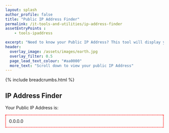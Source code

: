 ```yaml
---
layout: splash 
author_profile: false 
title: "Public IP Address Finder"
permalink: /it-tools-and-utilities/ip-address-finder
assetEntryPoints : 
    - tools-ipaddress

excerpt: "Need to know your Public IP Address? This tool will display your Public IP Address that is visible to other websites that you visit on the Internet."
header:
  overlay_image: /assets/images/earth.jpg
  overlay_filter: 0.5 
  page_lead_text_colour: "#aa0000"
  more_text: "Scroll down to view your public IP Address"
---
```


{% include breadcrumbs.html %}

## IP Address Finder

Your Public IP Address is: 
<div id="ip-address-result" style="border:2px dotted red;padding:10px;">
    0.0.0.0
</div>
